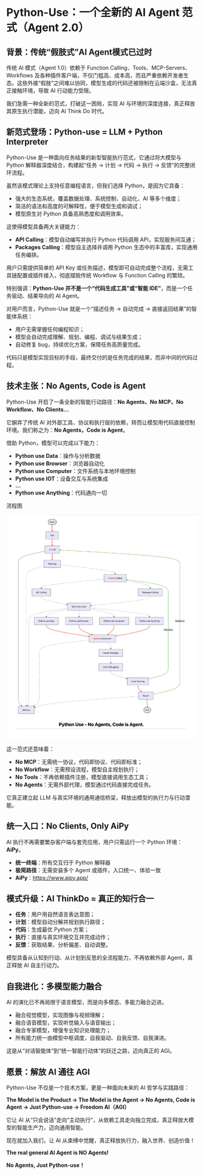 # Python-Use：一个全新的 AI Agent 范式（Agent 2.0）

## 背景：传统“假肢式”AI Agent模式已过时

传统 AI 模式（Agent 1.0）依赖于 Function Calling、Tools、MCP-Servers、Workflows 及各种插件客户端，不仅门槛高、成本高，而且严重依赖开发者生态。这些外接“假肢”之间难以协同，模型生成的代码还被限制在云端沙盒，无法真正接触环境，导致 AI 行动能力受限。

我们急需一种全新的范式，打破这一困局，实现 AI 与环境的深度连接，真正释放其原生执行潜能，迈向 AI Think Do 时代。

## 新范式登场：Python-use = LLM + Python Interpreter

Python-Use 是一种面向任务结果的新型智能执行范式，它通过将大模型与 Python 解释器深度结合，构建起“任务 → 计划 → 代码 → 执行 → 反馈”的完整闭环流程。

虽然该模式理论上支持任意编程语言，但我们选择 Python，是因为它具备：

- 强大的生态系统，覆盖数据处理、系统控制、自动化、AI 等多个维度；
- 简洁的语法和高度的可解释性，便于模型生成和调试；
- 模型原生对 Python 具备高熟悉度和调用效率。

这使得模型具备两大关键能力：

- **API Calling**：模型自动编写并执行 Python 代码调用 API，实现服务间互通；
- **Packages Calling**：模型自主选择并调用 Python 生态中的丰富库，实现通用任务编排。

用户只需提供简单的 API Key 或任务描述，模型即可自动完成整个流程，无需工具链配置或插件接入，彻底摆脱传统 Workflow 与 Function Calling 的繁琐。

特别强调：**Python-Use 并不是一个“代码生成工具”或“智能 IDE”**，而是一个任务驱动、结果导向的 AI Agent。

对用户而言，Python-Use 就是一个“描述任务 → 自动完成 → 直接返回结果”的智能体系统：

- 用户无需掌握任何编程知识；
- 模型会自动完成理解、规划、编程、调试与结果生成；
- 自动修复 bug，持续优化方案，保障任务高质量完成。

代码只是模型实现目标的手段，最终交付的是任务完成的结果，而非中间的代码过程。

## 技术主张：No Agents, Code is Agent

Python-Use 开启了一条全新的智能行动路径：**No Agents、No MCP、No Workflow、No Clients...**

它摒弃了传统 AI 对外部工具、协议和执行层的依赖，转而让模型用代码直接控制环境。我们称之为：**No Agents，Code is Agent**。

借助 Python，模型可以完成以下能力：

- **Python use Data**：操作与分析数据
- **Python use Browser**：浏览器自动化
- **Python use Computer**：文件系统与本地环境控制
- **Python use IOT**：设备交互与系统集成
- **...**
- **Python use Anything**：代码通向一切

流程图

![流程图](python-use-wf.png)

这一范式还意味着：

- **No MCP**：无需统一协议，代码即协议、代码即标准；
- **No Workflow**：无需预设流程，模型自主规划执行；
- **No Tools**：不再依赖插件注册，模型直接调用生态工具；
- **No Agents**：无需外部代理，模型通过代码直接完成任务。

它真正建立起 LLM 与真实环境的通用通信桥梁，释放出模型的执行力与行动潜能。

## 统一入口：No Clients, Only AiPy

AI 执行不再需要繁杂客户端与套壳应用，用户只需运行一个 Python 环境：**AiPy**。

- **统一终端**：所有交互归于 Python 解释器
- **极简路径**：无需安装多个 Agent 或插件，入口统一、体验一致
- **AiPy**：https://www.aipy.app/

## 模式升级：AI ThinkDo = 真正的知行合一

- **任务**：用户用自然语言表达意图；
- **计划**：模型自动分解并规划执行路径；
- **代码**：生成最优 Python 方案；
- **执行**：直接与真实环境交互并完成动作；
- **反馈**：获取结果、分析偏差、自动调整。

模型具备从认知到行动、从计划到反思的全流程能力，不再依赖外部 Agent，真正释放 AI 自主行动力。

## 自我进化：多模型能力融合

AI 的演化已不再局限于语言模型，而是向多模态、多能力融合迈进。

- 融合视觉模型，实现图像与视频理解；
- 融合语音模型，实现听觉输入与语音输出；
- 融合专家模型，增强专业知识处理能力；
- 所有能力统一由模型中枢调度，自我驱动、自我反馈、自我演进。

这是从“对话智能体”到“统一智能行动体”的跃迁之路，迈向真正的 AGI。

## 愿景：解放 AI 通往 AGI

Python-Use 不仅是一个技术方案，更是一种面向未来的 AI 哲学与实践路径：

**The Model is the Product → The Model is the Agent → No Agents, Code is Agent → Just Python-use → Freedom AI（AGI）**

它让 AI 从“只会说话”走向“主动执行”，从依赖工具走向独立完成，真正释放大模型的智能生产力，迈向通用智能。

现在就加入我们，让 AI 从束缚中觉醒，真正释放执行力，融入世界、创造价值！

**The real general AI Agent is NO Agents!** 

**No Agents, Just Python-use！**
